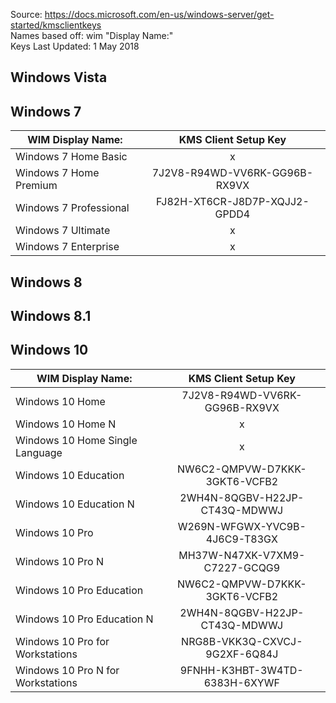 Source: https://docs.microsoft.com/en-us/windows-server/get-started/kmsclientkeys
<br>
Names based off: wim "Display Name:"
<br>
Keys Last Updated: 1 May 2018



## Windows Vista

## Windows 7

| WIM Display Name:               | KMS Client Setup Key |
| --------------------------------|:--------------------:|
| Windows 7 Home Basic | x |
| Windows 7 Home Premium | 7J2V8-R94WD-VV6RK-GG96B-RX9VX |
| Windows 7 Professional | FJ82H-XT6CR-J8D7P-XQJJ2-GPDD4 |
| Windows 7 Ultimate | x |
| Windows 7 Enterprise | x |
## Windows 8



## Windows 8.1

## Windows 10

| WIM Display Name:               | KMS Client Setup Key |
| --------------------------------|:--------------------:|
| Windows 10 Home | 7J2V8-R94WD-VV6RK-GG96B-RX9VX |
| Windows 10 Home N | x |
| Windows 10 Home Single Language | x |
| Windows 10 Education | NW6C2-QMPVW-D7KKK-3GKT6-VCFB2 |
| Windows 10 Education N | 2WH4N-8QGBV-H22JP-CT43Q-MDWWJ |
| Windows 10 Pro | W269N-WFGWX-YVC9B-4J6C9-T83GX |
| Windows 10 Pro N | MH37W-N47XK-V7XM9-C7227-GCQG9 |
| Windows 10 Pro Education | NW6C2-QMPVW-D7KKK-3GKT6-VCFB2 |
| Windows 10 Pro Education N | 2WH4N-8QGBV-H22JP-CT43Q-MDWWJ |
| Windows 10 Pro for Workstations | NRG8B-VKK3Q-CXVCJ-9G2XF-6Q84J |
| Windows 10 Pro N for Workstations | 9FNHH-K3HBT-3W4TD-6383H-6XYWF |
